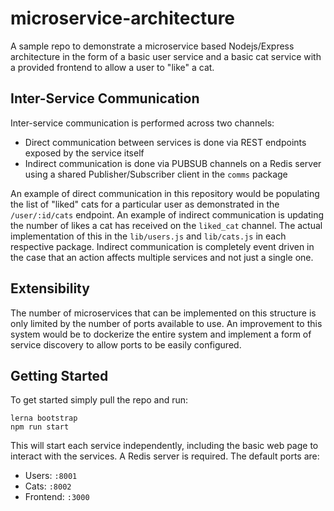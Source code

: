 # microservice-architecture
A sample repo to demonstrate a microservice based Nodejs/Express architecture in the form of a basic user service and a basic cat service with a provided frontend to allow a user to "like" a cat.

## Inter-Service Communication
Inter-service communication is performed across two channels:
  - Direct communication between services is done via REST endpoints exposed by the service itself
  - Indirect communication is done via PUBSUB channels on a Redis server using a shared Publisher/Subscriber client in the `comms` package
  
An example of direct communication in this repository would be populating the list of "liked" cats for a particular user as demonstrated in the `/user/:id/cats` endpoint. An example of indirect communication is updating the number of likes a cat has received on the `liked_cat` channel. The actual implementation of this in the `lib/users.js` and `lib/cats.js` in each respective package. Indirect communication is completely event driven in the case that an action affects multiple services and not just a single one.

## Extensibility
The number of microservices that can be implemented on this structure is only limited by the number of ports available to use. An improvement to this system would be to dockerize the entire system and implement a form of service discovery to allow ports to be easily configured.

## Getting Started
To get started simply pull the repo and run:

```
lerna bootstrap
npm run start
```

This will start each service independently, including the basic web page to interact with the services. A Redis server is required.
The default ports are:
  - Users: `:8001`
  - Cats: `:8002`
  - Frontend: `:3000`
